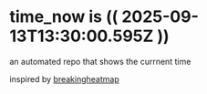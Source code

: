 # time_now is (( 2025-09-13T13:30:00.595Z ))

an automated repo that shows the currnent time

inspired by [breakingheatmap](https://github.com/breakingheatmap/breakingheatmap)